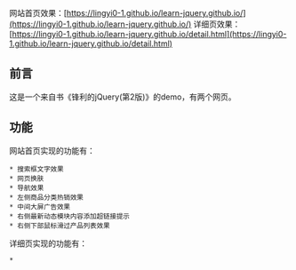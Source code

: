 网站首页效果：[https://lingyi0-1.github.io/learn-jquery.github.io/](https://lingyi0-1.github.io/learn-jquery.github.io/)
详细页效果：[https://lingyi0-1.github.io/learn-jquery.github.io/detail.html](https://lingyi0-1.github.io/learn-jquery.github.io/detail.html)

## 前言

这是一个来自书《锋利的jQuery(第2版)》的demo，有两个网页。

## 功能

网站首页实现的功能有：
```
* 搜索框文字效果
* 网页换肤
* 导航效果
* 左侧商品分类热销效果
* 中间大屏广告效果
* 右侧最新动态模块内容添加超链接提示
* 右侧下部鼠标滑过产品列表效果
```

详细页实现的功能有：
```
*
```
